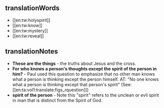 ## translationWords

* [[en:tw:holyspirit]]
* [[en:tw:know]]
* [[en:tw:mystery]]
* [[en:tw:reveal]]

## translationNotes

* **These are the things** - the truths about Jesus and the cross.
* **For who knows a person's thoughts except the spirit of the person in him?** - Paul used this question to emphasize that no other man knows what a person is thinking except the person himself. AT: "No one knows what a person is thinking except that person's spirit" (See: [[en:ta:vol1:translate:figs_rquestion]])
* **spirit of the person** - Note this "spirit" refers to the unclean or evil spirit in man that is distinct from the Spirit of God.
